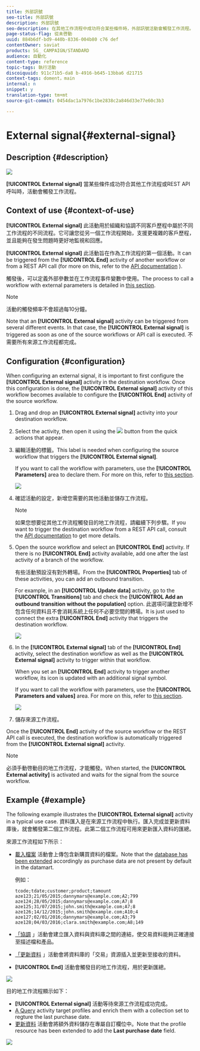 ```yaml
---
title: 外部訊號
seo-title: 外部訊號
description: 外部訊號
seo-description: 在其他工作流程中成功符合某些條件時，外部訊號活動會觸發工作流程。
page-status-flag: 從未啓動
uuid: 884b6df-bd9-440b-8336-004b80 c76 def
contentOwner: saviat
products: SG_ CAMPAIGN/STANDARD
audience: 自動化
content-type: reference
topic-tags: 執行活動
discoiquuid: 911c71b5-da8 b-4916-b645-13bba6 d21715
context-tags: doment，main
internal: n
snippet: y
translation-type: tm+mt
source-git-commit: 0454dac1a7976c1be2838c2a846d33e77e60c3b3

---
```



# External signal{#external-signal}

## Description {#description}

![](assets/signal.png)

**[!UICONTROL External signal]** 當某些條件成功符合其他工作流程或REST API呼叫時，活動會觸發工作流程。

## Context of use {#context-of-use}

**[!UICONTROL External signal]** 此活動用於組織和協調不同客戶歷程中屬於不同工作流程的不同流程。它可讓您從另一個工作流程開始，支援更複雜的客戶歷程，並且能夠在發生問題時更好地監視和回應。

**[!UICONTROL External signal]** 此活動旨在作為工作流程的第一個活動。It can be triggered from the **[!UICONTROL End]** activity of another workflow or from a REST API call (for more on this, refer to the [API documentation](https://docs.campaign.adobe.com/doc/standard/en/api/ACS_API.html#triggering-a-signal-activity) ).

觸發後，可以定義外部參數並在工作流程事件變數中使用。The process to call a workflow with external parameters is detailed in [this section](../../automating/using/calling-a-workflow-with-external-parameters.md).

>[!NOTE]
>
>活動的觸發頻率不會超過每10分鐘。

Note that an **[!UICONTROL External signal]** activity can be triggered from several different events. In that case, the **[!UICONTROL External signal]** is triggered as soon as one of the source workflows or API call is executed. 不需要所有來源工作流程都完成。

## Configuration {#configuration}

When configuring an external signal, it is important to first configure the **[!UICONTROL External signal]** activity in the destination workflow. Once this configuration is done, the **[!UICONTROL External signal]** activity of this workflow becomes available to configure the **[!UICONTROL End]** activity of the source workflow.

1. Drag and drop an **[!UICONTROL External signal]** activity into your destination workflow.
1. Select the activity, then open it using the ![](assets/edit_darkgrey-24px.png) button from the quick actions that appear.
1. 編輯活動的標籤。This label is needed when configuring the source workflow that triggers the **[!UICONTROL External signal]**.

   If you want to call the workflow with parameters, use the **[!UICONTROL Parameters]** area to declare them. For more on this, refer to [this section](../../automating/using/calling-a-workflow-with-external-parameters.md#declaring-the-parameters-in-the-external-signal-activity).

   ![](assets/external_signal_configuration.png)

1. 確認活動的設定，新增您需要的其他活動並儲存工作流程。

   >[!NOTE]
   >
   >如果您想要從其他工作流程觸發目的地工作流程，請繼續下列步驟。If you want to trigger the destination workflow from a REST API call, consult the [API documentation](https://docs.campaign.adobe.com/doc/standard/en/api/ACS_API.html#triggering-a-signal-activity) to get more details.

1. Open the source workflow and select an **[!UICONTROL End]** activity. If there is no **[!UICONTROL End]** activity available, add one after the last activity of a branch of the workflow.

   有些活動預設沒有對外轉場。From the **[!UICONTROL Properties]** tab of these activities, you can add an outbound transition.

   For example, in an **[!UICONTROL Update data]** activity, go to the **[!UICONTROL Transitions]** tab and check the **[!UICONTROL Add an outbound transition without the population]** option. 此選項可讓您新增不包含任何資料且不會消耗系統上任何不必要空間的轉場。It is just used to connect the extra **[!UICONTROL End]** activity that triggers the destination workflow.

   ![](assets/external_signal_empty_transition.png)

1. In the **[!UICONTROL External signal]** tab of the **[!UICONTROL End]** activity, select the destination workflow as well as the **[!UICONTROL External signal]** activity to trigger within that workflow.

   When you set an **[!UICONTROL End]** activity to trigger another workflow, its icon is updated with an additional signal symbol.

   If you want to call the workflow with parameters, use the **[!UICONTROL Parameters and values]** area. For more on this, refer to [this section](../../automating/using/calling-a-workflow-with-external-parameters.md#defining-the-parameters-when-calling-the-workflow).

   ![](assets/external_signal_end.png)

1. 儲存來源工作流程。

Once the **[!UICONTROL End]** activity of the source workflow or the REST API call is executed, the destination workflow is automatically triggered from the **[!UICONTROL External signal]** activity.

>[!NOTE]
>
>必須手動啓動目的地工作流程，才能觸發。When started, the **[!UICONTROL External activity]** is activated and waits for the signal from the source workflow.

## Example {#example}

The following example illustrates the **[!UICONTROL External signal]** activity in a typical use case. 資料匯入是在來源工作流程中執行。匯入完成並更新資料庫後，就會觸發第二個工作流程。此第二個工作流程可用來更新匯入資料的匯總。

來源工作流程如下所示：

* [載入檔案](../../automating/using/load-file.md) 活動會上傳包含新購買資料的檔案。Note that the [database has been extended](../../developing/using/data-model-concepts.md) accordingly as purchase data are not present by default in the datamart.

   例如：

   ```
   tcode;tdate;customer;product;tamount
   aze123;21/05/2015;dannymars@example.com;A2;799
   aze124;28/05/2015;dannymars@example.com;A7;8
   aze125;31/07/2015;john.smith@example.com;A7;8
   aze126;14/12/2015;john.smith@example.com;A10;4
   aze127;02/01/2016;dannymars@example.com;A3;79
   aze128;04/03/2016;clara.smith@example.com;A8;149
   ```

* [「協調](../../automating/using/reconciliation.md) 」活動會建立匯入資料與資料庫之間的連結，使交易資料能夠正確連接至描述檔和產品。
* [「更新資料](../../automating/using/update-data.md) 」活動會將資料庫的「交易」資源插入並更新至接收的資料。
* **[!UICONTROL End]** 活動會觸發目的地工作流程，用於更新匯總。

![](assets/signal_example_source1.png)

目的地工作流程顯示如下：

* **[!UICONTROL External signal]** 活動等待來源工作流程成功完成。
* [A Query](../../automating/using/query.md#enriching-data) activity target profiles and enrich them with a collection set to regture the last purchase date.
* [更新資料](../../automating/using/update-data.md) 活動會將額外資料儲存在專屬自訂欄位中。Note that the profile resource has been extended to add the **Last purchase date** field.

![](assets/signal_example_source2.png)

